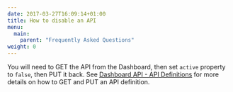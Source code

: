 ```yaml
---
date: 2017-03-27T16:09:14+01:00
title: How to disable an API
menu:
  main:
    parent: "Frequently Asked Questions"
weight: 0 
---
```


You will need to GET the API from the Dashboard, then set `active` property to `false`, then PUT it back.
See [Dashboard API - API Definitions](/tyk-apis/tyk-dashboard-api/api-definitions/) for more details on how to GET and PUT an API definition.